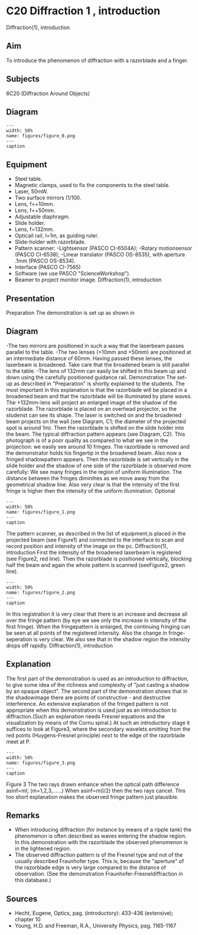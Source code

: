 # C20 Diffraction 1 , introduction 
 Diffraction(1), introduction   
  
## Aim   
 To introduce the phenomenon of diffraction with a razorblade and a finger.    
  
## Subjects   
 6C20 (Diffraction Around Objects)   
  
## Diagram   
   
```{figure} figures/figure_0.png  
---  
width: 50%  
name: figures/figure_0.png  
---  
caption  
``` 
      
  
## Equipment   
 
 *  Steel table. 
 *  Magnetic clamps, used to fix the components to the steel table. 
 *  Laser, 50mW. 
 *  Two surface mirrors (1/10l). 
 *  Lens, f=+10mm. 
 *  Lens, f=+50mm. 
 *  Adjustable diaphragm. 
 *  Slide holder. 
 *  Lens, f=132mm. 
 *  Opticail rail, l=1m, as guiding ruler. 
 *  Slide-holder with razorblade. 
 *  Pattern scanner: -Lightsensor (PASCO CI-6504A); -Rotary motionsensor (PASCO CI-6538); -Linear translator (PASCO OS-8535), with aperture .1mm (PASCO OS-8534). 
 *  Interface (PASCO CI-7565) 
 *  Software (we use PASCO "ScienceWorkshop"). 
 *  Beamer to project monitor image. Diffraction(1), introduction
    
  
## Presentation   
 Preparation The demonstration is set up as shown in   
  
## Diagram   
 -The two mirrors are positioned in such a way that the laserbeam passes parallel to the table. -The two lenses (+10mm and +50mm) are positioned at an intermediate distance of 60mm. Having passed these lenses, the laserbeam is broadened. Take care that the broadened beam is still parallel to the table. -The lens of 132mm can easily be shifted in this beam up and down using the carefully positioned guidance rail. Demonstration The set-up as described in "Preparation" is shortly explained to the students. The most important in this explanation is that the razorblade will be placed in a broadened beam and that the razorblade will be illuminated by plane waves. The +132mm-lens will project an enlarged image of the shadow of the razorblade.  The razorblade is placed on an overhead projector, so the studenst can see its shape. The laser is switched on and the broadened beam projects on the wall (see Diagram, C1; the diameter of the projected spot is around 1m). Then the razorblade is shifted on the slide holder into the beam. The typical diffraction pattern appears (see Diagram, C2). This photograph is of a poor quality as compared to what we see in the projection: we easily see around 10 fringes. The razorblade is removed and the demonstrator holds his fingertip in the broadened beam. Also now a fringed shadowpattern appears. Then the razorblade is set vertically in the slide holder and the shadow of one side of the razorblade is observed more carefully: We see many fringes in the region of uniform illumination. The distance between the fringes diminihes as we move away from the geometrical shadow line. Also very clear is that the intensity of the first fringe is higher then the intensity of the uniform illumination. Optional   
```{figure} figures/figure_1.png  
---  
width: 50%  
name: figures/figure_1.png  
---  
caption  
``` 
 The pattern scanner, as described in the list of equipment,is placed in the projected beam (see Figure1) and connected to the interface to scan and record position and intensity of the image on the pc.  Diffraction(1), introduction First the intensity of the broadened laserbeam is registered (see Figure2, red line). Then the razorblade is positioned vertically, blocking half the beam and again the whole pattern is scanned (seeFigure2, green line).   
```{figure} figures/figure_2.png  
---  
width: 50%  
name: figures/figure_2.png  
---  
caption  
``` 
 In this registration it is very clear that there is an increase and decrease all over the fringe pattern (by eye we see only the increase in intensity of the first fringe). When the fringepattern is enlarged, the continuing fringing can be seen at all points of the registered intensity. Also the change in fringe-seperation is very clear. We also see that in the shadow region the intensity drops off rapidly.  Diffraction(1), introduction    
  
## Explanation   
 The first part of the demonstration is used as an introduction to diffraction, to give some idea of the richness and complexity of "just casting a shadow by an opaque object". The second part of the demonstration shows that in the shadowimage there are points of constructive - and destructive interference. An extensive explanation of the fringed pattern is not appropriate when this demonstration is used just as an introduction to diffraction.(Such an explanation needs Fresnel equations and the visualization by means of the Cornu spiral.) At such an introductory stage it suffices to look at Figure3, where the secondary wavelets emitting from the red points (Huygens-Fresnel principle) next to the edge of the razorblade meet at P.   
```{figure} figures/figure_3.png  
---  
width: 50%  
name: figures/figure_3.png  
---  
caption  
``` 
 Figure  3  The two rays drawn enhance when the optical path difference asinf=ml; (m=1,2,3,……) When asinf=m(l/2) then the two rays cancel. This too short explanation makes the observed fringe pattern just plausible.    
  
## Remarks   
 
 *  When introducing diffraction (for instance by means of a ripple tank) the phenomenon is often described as waves entering the shadow region. In this demonstration with the razorblade the observed phenomenon is in the lightened region. 
 *  The observed diffraction pattern is of the Fresnel type and not of the usually described Fraunhofer type. This is, because the "aperture" of the razorblade edge is very large compared to the distance of observation. (See the demonstration Fraunhofer-Fresneldiffraction in this database.)
   
  
## Sources   
 
 *  Hecht, Eugene, Optics, pag. (introductory): 433-436 (extensive); chapter 10 
 *  Young, H.D. and Freeman, R.A., University Physics, pag. 1165-1167
  